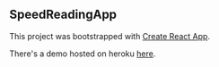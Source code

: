 ## SpeedReadingApp

This project was bootstrapped with [Create React App](https://github.com/facebookincubator/create-react-app).

There's a demo hosted on heroku  [here]().

